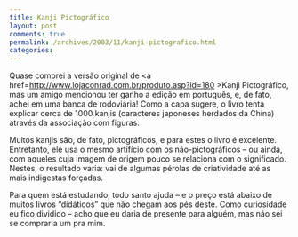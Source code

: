 ```yaml
---
title: Kanji Pictográfico
layout: post
comments: true
permalink: /archives/2003/11/kanji-pictografico.html
categories:
---
```

Quase comprei a versão original de <a href=http://www.lojaconrad.com.br/produto.asp?id=180 >Kanji Pictográfico</a>, mas um amigo mencionou ter ganho a edição em português, e, de fato, achei em uma banca de rodoviária! Como a capa sugere, o livro tenta explicar cerca de 1000 kanjis (caracteres japoneses herdados da China) através da associação com figuras.

Muitos kanjis são, de fato, pictográficos, e para estes o livro é excelente. Entretanto, ele usa o mesmo artifício com os não-pictográficos &#8211; ou ainda, com aqueles cuja imagem de origem pouco se relaciona com o significado. Nestes, o resultado varia: vai de algumas pérolas de criatividade até as mais indigestas forçadas.

Para quem está estudando, todo santo ajuda &#8211; e o preço está abaixo de muitos livros &#8220;didáticos&#8221; que não chegam aos pés deste. Como curiosidade eu fico dividido &#8211; acho que eu daria de presente para alguém, mas não sei se compraria um pra mim.